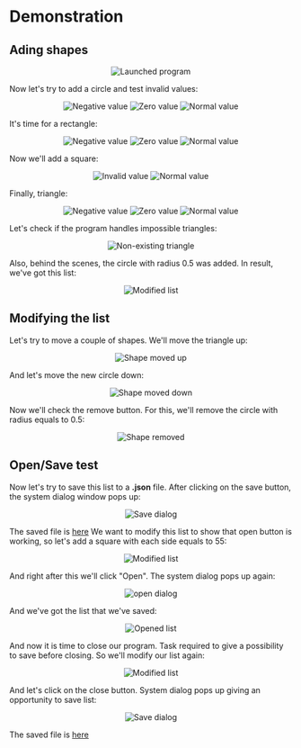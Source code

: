 # Demonstration

## Ading shapes

<p align="center">
<img alt="Launched program" src="demoPics/mainscreen.png">
</p>

Now let's try to add a circle and test invalid values:

<p align="center">
<img alt="Negative value" src="demoPics/circleNegative.png">
<img alt="Zero value" src="demoPics/circleZero.png">
<img alt="Normal value" src="demoPics/circleNormal.png">
</p>

It's time for a rectangle:

<p align="center">
<img alt="Negative value" src="demoPics/rectangleNegative.png">
<img alt="Zero value" src="demoPics/rectangleZero.png">
<img alt="Normal value" src="demoPics/rectangleNormal.png">
</p>

Now we'll add a square:

<p align="center">
<img alt="Invalid value" src="demoPics/squareInvalid.png">
<img alt="Normal value" src="demoPics/squareNormal.png">
</p>

Finally, triangle:

<p align="center">
<img alt="Negative value" src="demoPics/triangleNegative.png">
<img alt="Zero value" src="demoPics/triangleZero.png">
<img alt="Normal value" src="demoPics/triangleNormal.png">
</p>

Let's check if the program handles impossible triangles:

<p align="center">
<img alt="Non-existing triangle" src="demoPics/triangleNonExists.png">
</p>

Also, behind the scenes, the circle with radius 0.5 was added. In result, we've got this list:

<p align="center">
<img alt="Modified list" src="demoPics/listModified.png">
</p>

## Modifying the list

Let's try to move a couple of shapes. We'll move the triangle up:

<p align="center">
<img alt="Shape moved up" src="demoPics/triangleMovedUp.png">
</p>

And let's move the new circle down:

<p align="center">
<img alt="Shape moved down" src="demoPics/circle05movedDown.png">
</p>

Now we'll check the remove button. For this, we'll remove the circle with radius equals to 0.5:

<p align="center">
<img alt="Shape removed" src="demoPics/circle05removed.png">
</p>

## Open/Save test

Now let's try to save this list to a **.json** file. After clicking on the save button, the system dialog window pops up:

<p align="center">
<img alt="Save dialog" src="demoPics/saveDialog.png">
</p>

The saved file is [here](shapesSaved.json)
We want to modify this list to show that open button is working, so let's add a square with each side equals to 55:

<p align="center">
<img alt="Modified list" src="demoPics/listModifiedAfterSave.png">
</p>

And right after this we'll click "Open". The system dialog pops up again:

<p align="center">
<img alt="open dialog" src="demoPics/openDialog.png">
</p>

And we've got the list that we've saved:

<p align="center">
<img alt="Opened list" src="demoPics/openedList.png">
</p>

And now it is time to close our program. Task required to give a possibility to save before closing. So we'll modify our list again:

<p align="center">
<img alt="Modified list" src="demoPics/listModifiedBeforeClose.png">
</p>

And let's click on the close button. System dialog pops up giving an opportunity to save list:

<p align="center">
<img alt="Save dialog" src="demoPics/saveDialogClose.png">
</p>

The saved file is [here](shapesSaveAfterClose.json)
